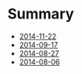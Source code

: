 # Summary

* [2014-11-22](2014-11-22/README.md)
* [2014-09-17](2014-09-17/README.md)
* [2014-08-27](2014-08-27/README.md)
* [2014-08-06](2014-08-06/README.md)

